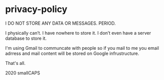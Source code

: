 # privacy-policy


I DO NOT STORE ANY DATA OR MESSAGES.  PERIOD.

I physically can’t.  I have nowhere to store it.  I don’t even have a server database to store it.

I'm using Gmail to communcate with people so if you mail to me you email adrress and mail content will be stored on Google infrustructure.

That's all.


2020 smallCAPS
